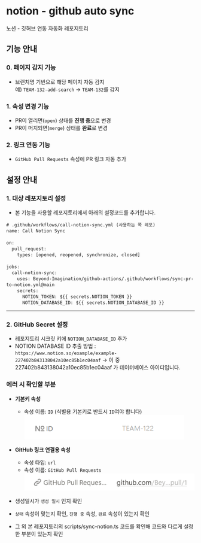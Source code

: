 # notion - github auto sync
노션 - 깃허브 연동 자동화 레포지토리

## 기능 안내
### 0. 페이지 감지 기능
- 브랜치명 기반으로 해당 페이지 자동 감지  
  예) `TEAM-132-add-search` → `TEAM-132`를 감지

### 1. 속성 변경 기능
- PR이 열리면(`open`) 상태를 **진행 중**으로 변경
- PR이 머지되면(`merge`) 상태를 **완료**로 변경

### 2. 링크 연동 기능
- `GitHub Pull Requests` 속성에 PR 링크 자동 추가

## 설정 안내

### 1.  대상 레포지토리 설정
- 본 기능을 사용할 레포지토리에서 아래의 설정코드를 추가합니다.

```
# .github/workflows/call-notion-sync.yml (사용하는 쪽 레포)
name: Call Notion Sync

on:
  pull_request:
    types: [opened, reopened, synchronize, closed]

jobs:
  call-notion-sync:
    uses: Beyond-Imagination/github-actions/.github/workflows/sync-pr-to-notion.yml@main
    secrets:
      NOTION_TOKEN: ${{ secrets.NOTION_TOKEN }}
      NOTION_DATABASE_ID: ${{ secrets.NOTION_DATABASE_ID }}
```

---

### 2. GitHub Secret 설정  
- 레포지토리 시크릿 키에 `NOTION_DATABASE_ID` 추가
- NOTION DATABASE ID 추출 방법 : `https://www.notion.so/example/example-227402b843138042a10ec85b1ec04aaf`
→ 이 중 227402b843138042a10ec85b1ec04aaf 가 데이터베이스 아이디입니다.


### 에러 시 확인할 부분
- **기본키 속성**  
  - 속성 이름: `ID` (식별용 기본키로 반드시 `ID`여야 합니다)  
  ![기본키](assets/id.png)  

- **GitHub 링크 연결용 속성**  
  - 속성 타입: `url`  
  - 속성 이름: `GitHub Pull Requests`  
  ![GitHub Pull Requests 속성 예시](assets/github_pr.png)  

- 생성일시가 `생성 일시` 인지 확인
- `상태` 속성이 맞는지 확인, `진행 중` 속성, `완료` 속성이 있는지 확인
- 그 외 본 레포지토리의 scripts/sync-notion.ts 코드를 확인해 코드와 다르게 설정한 부분이 있는지 확인
